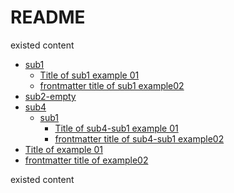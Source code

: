 # README
existed content
<!--- Generate by gomdtoc start --->
  - [sub1](example\sub1)
     - [Title of sub1 example 01](example\sub1\example01.md)
     - [frontmatter title of sub1 example02](example\sub1\example02.md)
  - [sub2-empty](example\sub2-empty)
  - [sub4](example\sub4)
    - [sub1](example\sub4\sub1)
       - [Title of sub4-sub1 example 01](example\sub4\sub1\example01.md)
       - [frontmatter title of sub4-sub1 example02](example\sub4\sub1\example02.md)
   - [Title of example 01](example01.md)
   - [frontmatter title of example02](example02.md)
<!--- Generate by gomdtoc end --->

existed content